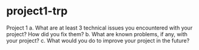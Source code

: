 # project1-trp
Project 1
a. What are at least 3 technical issues you encountered with your project? How did you fix them?
b. What are known problems, if any, with your project? 
c. What would you do to improve your project in the future? 
